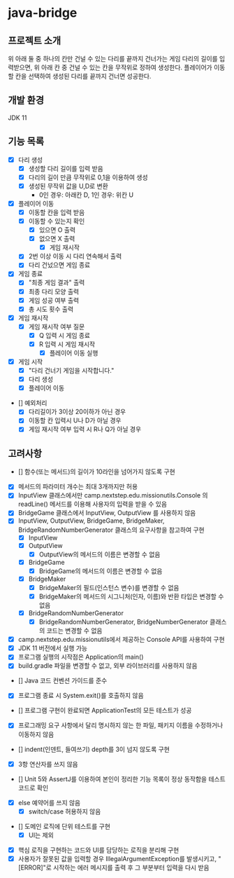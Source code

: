 # java-bridge

## 프로젝트 소개
위 아래 둘 중 하나의 칸만 건널 수 있는 다리를 끝까지 건너가는 게임
다리의 길이를 입력받으면, 위 아래 칸 중 건널 수 있는 칸을 무작위로 정하여 생성한다.
플레이어가 이동할 칸을 선택하여 생성된 다리를 끝까지 건너면 성공한다.

## 개발 환경
JDK 11

## 기능 목록
- [x] 다리 생성
  - [x] 생성할 다리 길이를 입력 받음
  - [x] 다리의 길이 만큼 무작위로 0,1을 이용하여 생성
  - [x] 생성된 무작위 값을 U,D로 변환
    - 0인 경우: 아래칸 D, 1인 경우: 위칸 U

- [x] 플레이어 이동
  - [x] 이동할 칸을 입력 받음
  - [x] 이동할 수 있는지 확인
    - [x] 있으면 O 출력
    - [x] 없으면 X 출력
      - [x] 게임 재시작
  - [x] 2번 이상 이동 시 다리 연속해서 출력
  - [x] 다리 건넜으면 게임 종료

- [x] 게임 종료
  - [x] "최종 게임 결과" 출력
  - [x] 최종 다리 모양 출력
  - [x] 게임 성공 여부 출력
  - [x] 총 시도 횟수 출력

- [x] 게임 재시작
  - [x] 게임 재시작 여부 질문
      - [x] Q 입력 시 게임 종료
      - [x] R 입력 시 게임 재시작
        - [x] 플레이어 이동 실행

- [x] 게임 시작
  - [x] "다리 건너기 게임을 시작합니다."
  - [x] 다리 생성
  - [x] 플레이어 이동

- [] 예외처리
  - [x] 다리길이가 3이상 20이하가 아닌 경우
  - [x] 이동할 칸 입력시 U나 D가 아닐 경우
  - [x] 게임 재시작 여부 입력 시 R나 Q가 아닐 경우

## 고려사항
- [] 함수(또는 메서드)의 길이가 10라인을 넘어가지 않도록 구현
- [x] 메서드의 파라미터 개수는 최대 3개까지만 허용
- [x] InputView 클래스에서만 camp.nextstep.edu.missionutils.Console 의 readLine() 메서드를 이용해 사용자의 입력을 받을 수 있음
- [x] BridgeGame 클래스에서 InputView, OutputView 를 사용하지 않음
- [x] InputView, OutputView, BridgeGame, BridgeMaker, BridgeRandomNumberGenerator 클래스의 요구사항을 참고하여 구현
  - [x] InputView
  - [x] OutputView
    - [x] OutputView의 메서드의 이름은 변경할 수 없음
  - [x] BridgeGame
    - [x] BridgeGame의 메서드의 이름은 변경할 수 없음
  - [x] BridgeMaker
    - [x] BridgeMaker의 필드(인스턴스 변수)를 변경할 수 없음
    - [x] BridgeMaker의 메서드의 시그니처(인자, 이름)와 반환 타입은 변경할 수 없음
  - [x] BridgeRandomNumberGenerator
    - [x] BridgeRandomNumberGenerator, BridgeNumberGenerator 클래스의 코드는 변경할 수 없음
- [x] camp.nextstep.edu.missionutils에서 제공하는 Console API를 사용하여 구현
- [x] JDK 11 버전에서 실행 가능
- [x] 프로그램 실행의 시작점은 Application의 main()
- [x] build.gradle 파일을 변경할 수 없고, 외부 라이브러리를 사용하지 않음
- [] Java 코드 컨벤션 가이드를 준수
- [x] 프로그램 종료 시 System.exit()를 호출하지 않음
- [] 프로그램 구현이 완료되면 ApplicationTest의 모든 테스트가 성공
- [x] 프로그래밍 요구 사항에서 달리 명시하지 않는 한 파일, 패키지 이름을 수정하거나 이동하지 않음
- [] indent(인덴트, 들여쓰기) depth를 3이 넘지 않도록 구현
- [x] 3항 연산자를 쓰지 않음
- [] Unit 5와 AssertJ를 이용하여 본인이 정리한 기능 목록이 정상 동작함을 테스트 코드로 확인
- [x] else 예약어를 쓰지 않음
  - [x] switch/case 허용하지 않음
- [] 도메인 로직에 단위 테스트를 구현
  - [x] UI는 제외
- [x] 핵심 로직을 구현하는 코드와 UI를 담당하는 로직을 분리해 구현
- [x] 사용자가 잘못된 값을 입력할 경우 IllegalArgumentException를 발생시키고, "[ERROR]"로 시작하는 에러 메시지를 출력 후 그 부분부터 입력을 다시 받음